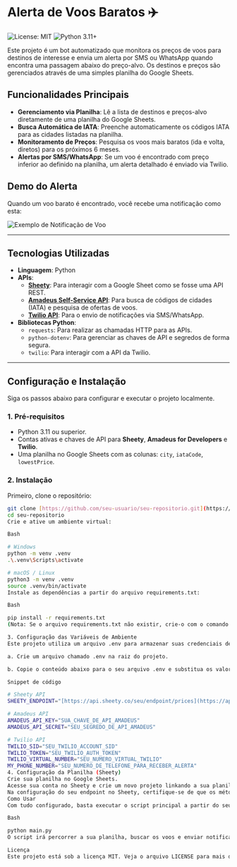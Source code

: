 # Alerta de Voos Baratos ✈️

![License: MIT](https://img.shields.io/badge/License-MIT-yellow.svg)
![Python 3.11+](https://img.shields.io/badge/python-3.11+-blue.svg)

Este projeto é um bot automatizado que monitora os preços de voos para destinos de interesse e envia um alerta por SMS ou WhatsApp quando encontra uma passagem abaixo do preço-alvo. Os destinos e preços são gerenciados através de uma simples planilha do Google Sheets.

## Funcionalidades Principais

-   **Gerenciamento via Planilha**: Lê a lista de destinos e preços-alvo diretamente de uma planilha do Google Sheets.
-   **Busca Automática de IATA**: Preenche automaticamente os códigos IATA para as cidades listadas na planilha.
-   **Monitoramento de Preços**: Pesquisa os voos mais baratos (ida e volta, diretos) para os próximos 6 meses.
-   **Alertas por SMS/WhatsApp**: Se um voo é encontrado com preço inferior ao definido na planilha, um alerta detalhado é enviado via Twilio.

## Demo do Alerta

Quando um voo barato é encontrado, você recebe uma notificação como esta:

![Exemplo de Notificação de Voo](https://i.imgur.com/g8i6lcy.png)

---

## Tecnologias Utilizadas

-   **Linguagem**: Python
-   **APIs**:
    -   [**Sheety**](https://sheety.co/): Para interagir com a Google Sheet como se fosse uma API REST.
    -   [**Amadeus Self-Service API**](https://developers.amadeus.com/): Para busca de códigos de cidades (IATA) e pesquisa de ofertas de voos.
    -   [**Twilio API**](https://www.twilio.com/): Para o envio de notificações via SMS/WhatsApp.
-   **Bibliotecas Python**:
    -   `requests`: Para realizar as chamadas HTTP para as APIs.
    -   `python-dotenv`: Para gerenciar as chaves de API e segredos de forma segura.
    -   `twilio`: Para interagir com a API da Twilio.

---

## Configuração e Instalação

Siga os passos abaixo para configurar e executar o projeto localmente.

### 1. Pré-requisitos

-   Python 3.11 ou superior.
-   Contas ativas e chaves de API para **Sheety**, **Amadeus for Developers** e **Twilio**.
-   Uma planilha no Google Sheets com as colunas: `city`, `iataCode`, `lowestPrice`.

### 2. Instalação

Primeiro, clone o repositório:
```bash
git clone [https://github.com/seu-usuario/seu-repositorio.git](https://github.com/seu-usuario/seu-repositorio.git)
cd seu-repositorio
Crie e ative um ambiente virtual:

Bash

# Windows
python -m venv .venv
.\.venv\Scripts\activate

# macOS / Linux
python3 -m venv .venv
source .venv/bin/activate
Instale as dependências a partir do arquivo requirements.txt:

Bash

pip install -r requirements.txt
(Nota: Se o arquivo requirements.txt não existir, crie-o com o comando pip freeze > requirements.txt após instalar as bibliotecas requests, python-dotenv e twilio).

3. Configuração das Variáveis de Ambiente
Este projeto utiliza um arquivo .env para armazenar suas credenciais de forma segura.

a. Crie um arquivo chamado .env na raiz do projeto.

b. Copie o conteúdo abaixo para o seu arquivo .env e substitua os valores pelos seus.

Snippet de código

# Sheety API
SHEETY_ENDPOINT="[https://api.sheety.co/seu/endpoint/prices](https://api.sheety.co/seu/endpoint/prices)"

# Amadeus API
AMADEUS_API_KEY="SUA_CHAVE_DE_API_AMADEUS"
AMADEUS_API_SECRET="SEU_SEGREDO_DE_API_AMADEUS"

# Twilio API
TWILIO_SID="SEU_TWILIO_ACCOUNT_SID"
TWILIO_TOKEN="SEU_TWILIO_AUTH_TOKEN"
TWILIO_VIRTUAL_NUMBER="SEU_NUMERO_VIRTUAL_TWILIO"
MY_PHONE_NUMBER="SEU_NUMERO_DE_TELEFONE_PARA_RECEBER_ALERTA"
4. Configuração da Planilha (Sheety)
Crie sua planilha no Google Sheets.
Acesse sua conta no Sheety e crie um novo projeto linkando a sua planilha.
Na configuração do seu endpoint no Sheety, certifique-se de que os métodos GET, POST e PUT estejam habilitados.
Como Usar
Com tudo configurado, basta executar o script principal a partir do seu terminal (com o ambiente virtual ativado):

Bash

python main.py
O script irá percorrer a sua planilha, buscar os voos e enviar notificações se as condições forem atendidas.

Licença
Este projeto está sob a licença MIT. Veja o arquivo LICENSE para mais detalhes.
